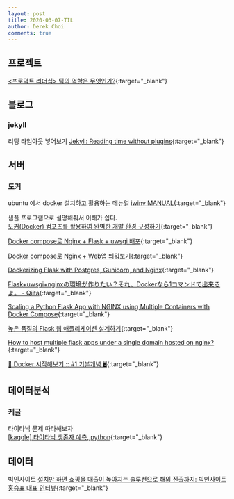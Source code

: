 ```yaml
---
layout: post
title: 2020-03-07-TIL
author: Derek Choi
comments: true
---
```


## 프로젝트
[\<프로덕트 리더십\> 팀의 역할은 무엇인가?](https://brunch.co.kr/@ywkim36/15){:target="_blank"}

## 블로그

### jekyll

리딩 타임아웃 넣어보기
[Jekyll: Reading time without plugins](https://carlosbecker.com/posts/jekyll-reading-time-without-plugins/){:target="_blank"}

## 서버
### 도커
ubuntu 에서 docker 설치하고 활용하는 메뉴얼
[iwinv MANUAL](https://help.iwinv.kr/manual/?search=DOCKER&_type=%7B%22search%22%3A%22text%22%7D#more){:target="_blank"}

샘플 프로그램으로 설명해줘서 이해가 쉽다.  
[도커(Docker) 컴포즈를 활용하여 완벽한 개발 환경 구성하기](https://www.44bits.io/ko/post/almost-perfect-development-environment-with-docker-and-docker-compose){:target="_blank"}

[Docker compose로 Nginx + Flask + uwsgi 배포](https://basketdeveloper.tistory.com/66){:target="_blank"}

[Docker compose로 Nginx + Web앱 띄워보기](https://basketdeveloper.tistory.com/37){:target="_blank"}

[Dockerizing Flask with Postgres, Gunicorn, and Nginx]( https://testdriven.io/blog/dockerizing-flask-with-postgres-gunicorn-and-nginx/){:target="_blank"}

[Flask+uwsgi+nginxの環境が作りたい？それ、Dockerなら1コマンドで出来るよ。 - Qiita](https://qiita.com/trrrrrys/items/a905f1382733dfb9c8c1){:target="_blank"}

[Scaling a Python Flask App with NGINX using Multiple Containers with Docker Compose](https://philchen.com/2019/07/15/scaling-a-python-flask-app-with-nginx-using-multiple-containers-with-docker-compose){:target="_blank"}

[높은 품질의 Flask 웹 애플리케이션 설계하기](https://prev.kr/posts/%EB%86%92%EC%9D%80-%ED%92%88%EC%A7%88%EC%9D%98-Flask-%EC%9B%B9-%EC%95%A0%ED%94%8C%EB%A6%AC%EC%BC%80%EC%9D%B4%EC%85%98-%EA%B5%AC%EC%B6%95%ED%95%98%EA%B8%B0/){:target="_blank"}

[How to host multiple flask apps under a single domain hosted on nginx?](https://stackoverflow.com/questions/34692600/how-to-host-multiple-flask-apps-under-a-single-domain-hosted-on-nginx){:target="_blank"}

[🐳 Docker 시작해보기 :: #1 기본개념 🖥️](https://jinblog.kr/232){:target="_blank"}

## 데이터분석
### 케글
타이타닉 문제 따라해보자  
[\[kaggle\] 타이타닉 생존자 예측, python](https://velog.io/@skyepodium/kaggle-%ED%83%80%EC%9D%B4%ED%83%80%EB%8B%89-%EC%83%9D%EC%A1%B4%EC%9E%90-%EC%98%88%EC%B8%A1){:target="_blank"}

## 데이터
빅인사이트
[설치만 하면 쇼핑몰 매출이 높아지는 솔루션으로 해외 진출까지: 빅인사이트 홍승표 대표 인터뷰](https://1boon.kakao.com/ppss/5e6072e510b5763b694b8182?style=listicle){:target="_blank"}
